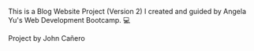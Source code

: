 This is a Blog Website Project (Version 2) I created and guided by Angela Yu's Web Development Bootcamp. 💻

Project by John Cañero